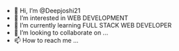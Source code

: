 - 👋 Hi, I’m @Deepjoshi21
- 👀 I’m interested in WEB DEVELOPMENT
- 🌱 I’m currently learning FULL STACK WEB DEVELOPER
- 💞️ I’m looking to collaborate on ...
- 📫 How to reach me ...

<!---
Deepjoshi21/Deepjoshi21 is a ✨ special ✨ repository because its `README.md` (this file) appears on your GitHub profile.
You can click the Preview link to take a look at your changes.
--->

